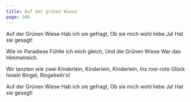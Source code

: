 ```yaml
---
title: Auf der grünen Wiese
page: 306
---  
```


Auf der Grünen Wiese
Hab ich sie gefragt,
Ob sie mich wohl liebe
Ja! Hat sie gesagt!


Wie im Paradiese
Fühlte ich mich gleich,
Und die Grünen Wiese
War das Himmelreich.


Wir tanzten wie zwei Kinderlein,
Kinderlein, Kinderlein,
Ins rosr-rote Glück hinein
Ringel, Ringelreih'n!


Auf der Grünen Wiese
Hab ich sie gefragt,
Ob sie mich wohl liebe
Ja! Hat sie gesagt!